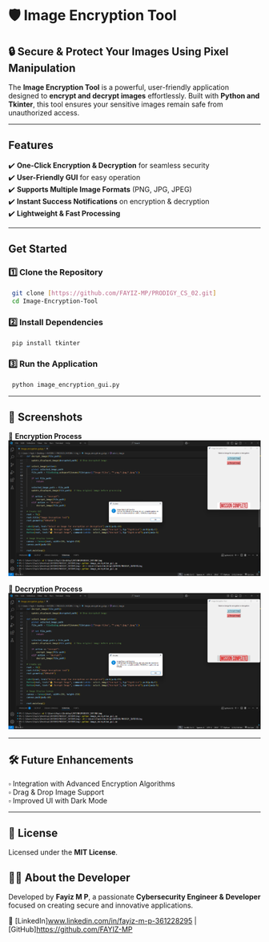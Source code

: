 # 🛡️ Image Encryption Tool

## 🔒 Secure & Protect Your Images Using Pixel Manipulation
The **Image Encryption Tool** is a powerful, user-friendly application designed to **encrypt and decrypt images** effortlessly. Built with **Python and Tkinter**, this tool ensures your sensitive images remain safe from unauthorized access.

---

##  Features
✔️ **One-Click Encryption & Decryption** for seamless security  
✔️ **User-Friendly GUI** for easy operation  
✔️ **Supports Multiple Image Formats** (PNG, JPG, JPEG)  
✔️ **Instant Success Notifications** on encryption & decryption  
✔️ **Lightweight & Fast Processing**  

---

##  Get Started
### 1️⃣ Clone the Repository  
```sh
 git clone [https://github.com/FAYIZ-MP/PRODIGY_CS_02.git]
 cd Image-Encryption-Tool
```
### 2️⃣ Install Dependencies  
```sh
 pip install tkinter
```
### 3️⃣ Run the Application  
```sh
 python image_encryption_gui.py
```

---

## 📸 Screenshots
🔹 **Encryption Process**  
![Encryption](./path_to_encryption_screenshot.png)  

🔹 **Decryption Process**  
![Decryption](./path_to_decryption_screenshot.png)  

---

## 🛠️ Future Enhancements
▫️ Integration with Advanced Encryption Algorithms  
▫️ Drag & Drop Image Support  
▫️ Improved UI with Dark Mode  

---

## 📜 License
Licensed under the **MIT License**.

## 👨‍💻 About the Developer
Developed by **Fayiz M P**, a passionate **Cybersecurity Engineer & Developer** focused on creating secure and innovative applications.

🔗 [LinkedIn]www.linkedin.com/in/fayiz-m-p-361228295 | [GitHub]https://github.com/FAYIZ-MP

